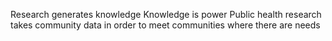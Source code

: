 Research generates knowledge
Knowledge is power
Public health research takes community data in order to meet communities where there are needs